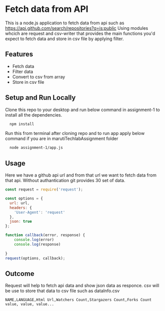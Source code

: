 
# Fetch data from API

This is a node.js application to fetch data from api such as https://api.github.com/search/repositories?q=is:public
Using modules whcich are request and csv-writer that provides the main functions you'd expect to fetch data and store in csv file by applying filter.

## Features

- Fetch data
- Filter data
- Convert to csv from array
- Store in csv file


## Setup and Run Locally

Clone this repo to your desktop and run below command in assignment-1 to install all the dependencies.

```bash
  npm install
```
Run this from terminal after cloning repo and to run app apply below command if you are in marutiTechlabAssignment folder
```bash
  node assignment-1/app.js
```
## Usage
Here we have a github api url and from that url we want to fetch data from that api.
Without authantication git provides 30 set of data.

```javascript
const request = require('request');

const options = {
  url: url,
  headers: {
    'User-Agent': 'request'
  },
  json: true
};

function callback(error, response) {
    console.log(error)
    console.log(response)
    
}
request(options, callback);
```


## Outcome
Request will help to fetch api data and show json data as responce. csv will be use to store that data to csv file such as dataInfo.csv
```csv
NAME,LANGUAGE,Html Url,Watchers Count,Stargazers Count,Forks Count
value, value, value...
```